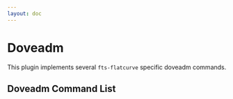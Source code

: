 ```yaml
---
layout: doc
---
```


<script setup>
import { data } from './data/doveadm.data.js'
import DoveadmComponent from './components/DoveadmComponent.vue'
</script>

# Doveadm

This plugin implements several `fts-flatcurve` specific doveadm commands.

## Doveadm Command List

<template v-for="v in data.doveadm">

### `{{ v.cmd }} {{ v.args }}`

<DoveadmComponent :doveadm="v" />

</template>
